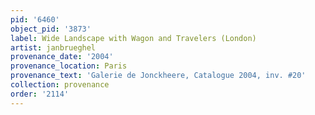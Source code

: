 ```yaml
---
pid: '6460'
object_pid: '3873'
label: Wide Landscape with Wagon and Travelers (London)
artist: janbrueghel
provenance_date: '2004'
provenance_location: Paris
provenance_text: 'Galerie de Jonckheere, Catalogue 2004, inv. #20'
collection: provenance
order: '2114'
---
```


